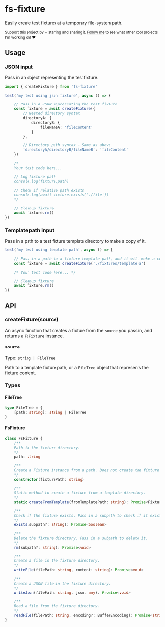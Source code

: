 # fs-fixture

Easily create test fixtures at a temporary file-system path.

<sub>Support this project by ⭐️ starring and sharing it. [Follow me](https://github.com/privatenumber) to see what other cool projects I'm working on! ❤️</sub>

## Usage

### JSON input

Pass in an object representing the test fixture.

```ts
import { createFixture } from 'fs-fixture'

test('my test using json fixture', async () => {

    // Pass in a JSON representing the test fixture
    const fixture = await createFixture({
        // Nested directory syntax
        directoryA: {
            directoryB: {
                fileNameA: 'fileContent'
            }
        },

        // Directory path syntax - Same as above
        'directoryA/directoryB/fileNameB': 'fileContent'
    })

    /*
    Your test code here...

    // Log fixture path
    console.log(fixture.path)

    // Check if relative path exists
    console.log(await fixture.exists('./file'))
    */

    // Cleanup fixture
    await fixture.rm()
})
```

### Template path input

Pass in a path to a test fixture template directory to make a copy of it.

```ts
test('my test using template path', async () => {

    // Pass in a path to a fixture template path, and it will make a copy of it
    const fixture = await createFixture('./fixtures/template-a')

    /* Your test code here... */

    // Cleanup fixture
    await fixture.rm()
})
```

## API

### createFixture(source)

An async function that creates a fixture from the `source` you pass in, and returns a `FsFixture` instance.

#### source
Type: `string | FileTree`

Path to a template fixture path, or a `FileTree` object that represents the fixture content.


### Types
#### FileTree

```ts
type FileTree = {
    [path: string]: string | FileTree
}
```

#### FsFixture

```ts
class FsFixture {
    /**
    Path to the fixture directory.
    */
    path: string

    /**
    Create a Fixture instance from a path. Does not create the fixture directory.
    */
    constructor(fixturePath: string)

    /**
    Static method to create a fixture from a template directory.
    */
    static createFromTemplate(fromTemplatePath: string): Promise<Fixture>

    /**
    Check if the fixture exists. Pass in a subpath to check if it exists.
    */
    exists(subpath?: string): Promise<boolean>

    /**
    Delete the fixture directory. Pass in a subpath to delete it.
    */
    rm(subpath?: string): Promise<void>

    /**
    Create a file in the fixture directory.
    */
    writeFile(filePath: string, content: string): Promise<void>

    /**
    Create a JSON file in the fixture directory.
    */
    writeJson(filePath: string, json: any): Promise<void>

    /**
    Read a file from the fixture directory.
    */
    readFile(filePath: string, encoding?: BufferEncoding): Promise<string | Buffer>
}
```
